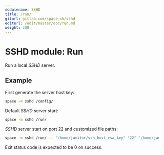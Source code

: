 ```yaml
---
modulename: SSHD
title: /run/
giturl: gitlab.com/space-sh/sshd
editurl: /edit/master/doc/run.md
weight: 200
---
```

# SSHD module: Run

Run a local _SSHD_ server.


## Example

First generate the server host key:  
```sh
space -m sshd /config/
```

Default _SSHD_ server start:
```sh
space -m sshd /run/
```

_SSHD_ server start on port 22 and customized file paths:
```sh
space -m sshd /run/ -- "/home/janitor/ssh_host_rsa_key" "22" "/home/janitor/authorized_keys"
```

Exit status code is expected to be 0 on success.
